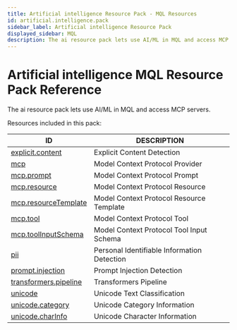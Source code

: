 ```yaml
---
title: Artificial intelligence Resource Pack - MQL Resources
id: artificial.intelligence.pack
sidebar_label: Artificial intelligence Resource Pack
displayed_sidebar: MQL
description: The ai resource pack lets use AI/ML in MQL and access MCP servers.
---
```


# Artificial intelligence MQL Resource Pack Reference

The ai resource pack lets use AI/ML in MQL and access MCP servers.

Resources included in this pack:

| ID                                                | DESCRIPTION                                 |
| ------------------------------------------------- | ------------------------------------------- |
| [explicit.content](explicit.content.md)           | Explicit Content Detection                  |
| [mcp](mcp.md)                                     | Model Context Protocol Provider             |
| [mcp.prompt](mcp.prompt.md)                       | Model Context Protocol Prompt               |
| [mcp.resource](mcp.resource.md)                   | Model Context Protocol Resource             |
| [mcp.resourceTemplate](mcp.resourcetemplate.md)   | Model Context Protocol Resource Template    |
| [mcp.tool](mcp.tool.md)                           | Model Context Protocol Tool                 |
| [mcp.toolInputSchema](mcp.toolinputschema.md)     | Model Context Protocol Tool Input Schema    |
| [pii](pii.md)                                     | Personal Identifiable Information Detection |
| [prompt.injection](prompt.injection.md)           | Prompt Injection Detection                  |
| [transformers.pipeline](transformers.pipeline.md) | Transformers Pipeline                       |
| [unicode](unicode.md)                             | Unicode Text Classification                 |
| [unicode.category](unicode.category.md)           | Unicode Category Information                |
| [unicode.charInfo](unicode.charinfo.md)           | Unicode Character Information               |
